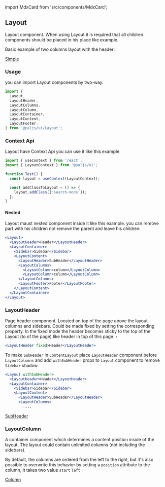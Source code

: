 import MdxCard from 'src/components/MdxCard';

<MdxCard>

## Layout

Layout component. When using Layout it is required that all children components should be placed in his place like example.

Basic example of two columns layout with the header:

[Simple](demo://Simple.tsx)

### Usage

you can import Layout components by two-way.

```js
import {
  Layout,
  LayoutHeader,
  LayoutColumns,
  LayoutColumn,
  LayoutContainer,
  LayoutContent,
  LayoutFooter,
} from '@paljs/ui/Layout';
```

### Context Api

Layout have Context Api you can use it like this example:

```jsx
import { useContext } from 'react';
import { LayoutContext } from '@paljs/ui';

function Test() {
  const layout = useContext(LayoutContext);

  const addClassToLayout = () => {
    layout.addClass(['search-mode']);
  };
}
```

#### Nested

Layout maust nested component inside it like this example. you can remove part with his children not remove the parent and leave his children.

```jsx
<Layout>
  <LayoutHeader>Header</LayoutHeader>
  <LayoutContainer>
    <Sidebar>Sidebar</Sidebar>
    <LayoutContent>
      <LayoutHeader>SubHeader</LayoutHeader>
      <LayoutColumns>
        <LayoutColumn>column</LayoutColumn>
        <LayoutColumn>column</LayoutColumn>
      </LayoutColumns>
      <LayoutFooter>Footer</LayoutFooter>
    </LayoutContent>
  </LayoutContainer>
</Layout>
```

### LayoutHeader

Page header component. Located on top of the page above the layout columns and sidebars. Could be made fixed by setting the corresponding property. In the fixed mode the header becomes sticky to the top of the Layout (to of the page) like header in top of this page. `↑`

```jsx
<LayoutHeader fixed>Header</LayoutHeader>
```

To make `SubHeader` in `ContentLayout` place `LayoutHeader` component before `LayoutColumns` and add `withSubHeader` props to `Layout` component to remove `Sidebar` shadow

```jsx
<Layout withSubHeader>
  <LayoutHeader>Header</LayoutHeader>
  <LayoutContainer>
    <Sidebar>Sidebar</Sidebar>
    <LayoutContent>
      <LayoutHeader>SubHeader</LayoutHeader>
      <LayoutColumns>
        ....
```

[SubHeader](demo://SubHeader.tsx)

### LayoutColumn

A container component which determines a content position inside of the layout. The layout could contain unlimited columns (not including the sidebars).

By default, the columns are ordered from the left to the right, but it's also possible to overwrite this behavior by setting a `position` attribute to the column, it takes two value `start` `left`

[Column](demo://Column.tsx)

</MdxCard>
